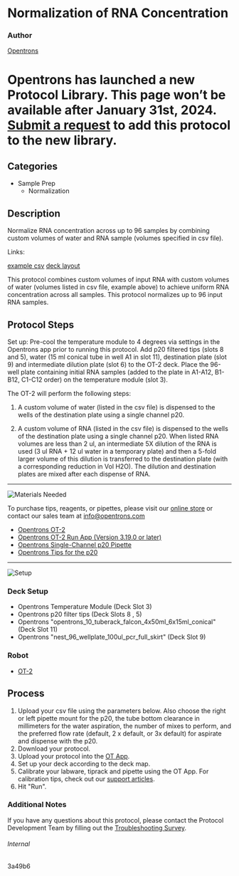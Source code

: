 # Normalization of RNA Concentration

### Author
[Opentrons](https://opentrons.com/)


# Opentrons has launched a new Protocol Library. This page won’t be available after January 31st, 2024. [Submit a request](https://docs.google.com/forms/d/e/1FAIpQLSdYYp9QCKow4nn0KlCVsMS3HX0eJ0N9O7-erajKvcpT0lWbSg/viewform) to add this protocol to the new library.

## Categories
* Sample Prep
     * Normalization

## Description
Normalize RNA concentration across up to 96 samples by combining custom volumes of water and RNA sample (volumes specified in csv file).

Links:

[example csv](https://s3.amazonaws.com/pf-upload-01/u-4256/0/2021-03-09/0e24lpo/RNA%20conc_sample.xlsx)
[deck layout](https://s3.amazonaws.com/pf-upload-01/u-4256/0/2021-03-09/aw34l9t/1.jpg)

This protocol combines custom volumes of input RNA with custom volumes of water (volumes listed in csv file, example above) to achieve uniform RNA concentration across all samples. This protocol normalizes up to 96 input RNA samples.

## Protocol Steps

Set up: Pre-cool the temperature module to 4 degrees via settings in the Opentrons app prior to running this protocol. Add p20 filtered tips (slots 8 and 5), water (15 ml conical tube in well A1 in slot 11), destination plate (slot 9) and intermediate dilution plate (slot 6) to the OT-2 deck. Place the 96-well plate containing initial RNA samples (added to the plate in A1-A12, B1-B12, C1-C12 order) on the temperature module (slot 3).

The OT-2 will perform the following steps:

1. A custom volume of water (listed in the csv file) is dispensed to the wells of the destination plate using a single channel p20.

2. A custom volume of RNA (listed in the csv file) is dispensed to the wells of the destination plate using a single channel p20. When listed RNA volumes are less than 2 ul, an intermediate 5X dilution of the RNA is used (3 ul RNA + 12 ul water in a temporary plate) and then a 5-fold larger volume of this dilution is transferred to the destination plate (with a corresponding reduction in Vol H2O). The dilution and destination plates are mixed after each dispense of RNA.

---
![Materials Needed](https://s3.amazonaws.com/opentrons-protocol-library-website/custom-README-images/001-General+Headings/materials.png)

To purchase tips, reagents, or pipettes, please visit our [online store](https://shop.opentrons.com/) or contact our sales team at [info@opentrons.com](mailto:info@opentrons.com)

* [Opentrons OT-2](https://shop.opentrons.com/collections/ot-2-robot/products/ot-2)
* [Opentrons OT-2 Run App (Version 3.19.0 or later)](https://opentrons.com/ot-app/)
* [Opentrons Single-Channel p20 Pipette](https://shop.opentrons.com/collections/ot-2-pipettes/products/single-channel-electronic-pipette)
* [Opentrons Tips for the p20](https://shop.opentrons.com/collections/opentrons-tips)

---
![Setup](https://s3.amazonaws.com/opentrons-protocol-library-website/custom-README-images/001-General+Headings/Setup.png)

### Deck Setup
* Opentrons Temperature Module (Deck Slot 3)
* Opentrons p20 filter tips (Deck Slots 8 , 5)
* Opentrons "opentrons_10_tuberack_falcon_4x50ml_6x15ml_conical" (Deck Slot 11)
* Opentrons "nest_96_wellplate_100ul_pcr_full_skirt" (Deck Slot 9)

### Robot
* [OT-2](https://opentrons.com/ot-2)

## Process
1. Upload your csv file using the parameters below. Also choose the right or left pipette mount for the p20, the tube bottom clearance in millimeters for the water aspiration, the number of mixes to perform, and the preferred flow rate (default, 2 x default, or 3x default) for aspirate and dispense with the p20.
2. Download your protocol.
3. Upload your protocol into the [OT App](https://opentrons.com/ot-app).
4. Set up your deck according to the deck map.
5. Calibrate your labware, tiprack and pipette using the OT App. For calibration tips, check out our [support articles](https://support.opentrons.com/en/collections/1559720-guide-for-getting-started-with-the-ot-2).
6. Hit "Run".

### Additional Notes
If you have any questions about this protocol, please contact the Protocol Development Team by filling out the [Troubleshooting Survey](https://protocol-troubleshooting.paperform.co/).

###### Internal
3a49b6
